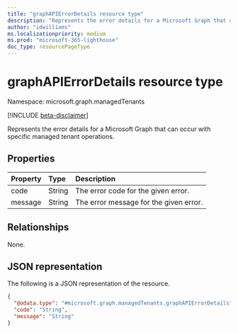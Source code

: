 ```yaml
---
title: "graphAPIErrorDetails resource type"
description: "Represents the error details for a Microsoft Graph that can occur with specific managed tenant operations."
author: "idwilliams"
ms.localizationpriority: medium
ms.prod: "microsoft-365-lighthouse"
doc_type: resourcePageType
---
```


# graphAPIErrorDetails resource type

Namespace: microsoft.graph.managedTenants

[!INCLUDE [beta-disclaimer](../../includes/beta-disclaimer.md)]

Represents the error details for a Microsoft Graph that can occur with specific managed tenant operations.

## Properties
|Property|Type|Description|
|:---|:---|:---|
|code|String|The error code for the given error.|
|message|String|The error message for the given error.|

## Relationships
None.

## JSON representation
The following is a JSON representation of the resource.
<!-- {
  "blockType": "resource",
  "@odata.type": "microsoft.graph.managedTenants.graphAPIErrorDetails"
}
-->
``` json
{
  "@odata.type": "#microsoft.graph.managedTenants.graphAPIErrorDetails",
  "code": "String",
  "message": "String"
}
```
